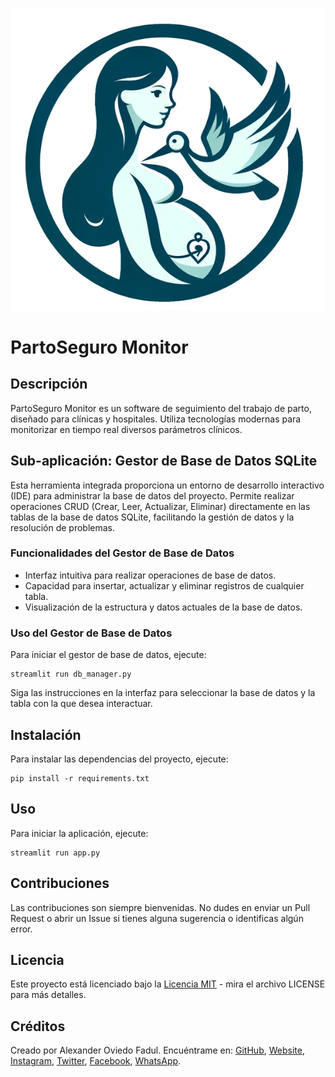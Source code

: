 ![Logo del detector de PartoSeguro Monitor](https://github.com/bladealex9848/PartoSeguroApp/blob/main/img/logo.png?raw=true)

# PartoSeguro Monitor

## Descripción
PartoSeguro Monitor es un software de seguimiento del trabajo de parto, diseñado para clínicas y hospitales. Utiliza tecnologías modernas para monitorizar en tiempo real diversos parámetros clínicos.

## Sub-aplicación: Gestor de Base de Datos SQLite

Esta herramienta integrada proporciona un entorno de desarrollo interactivo (IDE) para administrar la base de datos del proyecto. Permite realizar operaciones CRUD (Crear, Leer, Actualizar, Eliminar) directamente en las tablas de la base de datos SQLite, facilitando la gestión de datos y la resolución de problemas.

### Funcionalidades del Gestor de Base de Datos

- Interfaz intuitiva para realizar operaciones de base de datos.
- Capacidad para insertar, actualizar y eliminar registros de cualquier tabla.
- Visualización de la estructura y datos actuales de la base de datos.

### Uso del Gestor de Base de Datos

Para iniciar el gestor de base de datos, ejecute:
```
streamlit run db_manager.py
```
Siga las instrucciones en la interfaz para seleccionar la base de datos y la tabla con la que desea interactuar.

## Instalación
Para instalar las dependencias del proyecto, ejecute:
```
pip install -r requirements.txt
```

## Uso
Para iniciar la aplicación, ejecute:
```
streamlit run app.py
```

## Contribuciones

Las contribuciones son siempre bienvenidas. No dudes en enviar un Pull Request o abrir un Issue si tienes alguna sugerencia o identificas algún error.

## Licencia

Este proyecto está licenciado bajo la [Licencia MIT](LICENSE) - mira el archivo LICENSE para más detalles.

## Créditos

Creado por Alexander Oviedo Fadul. Encuéntrame en: [GitHub](https://github.com/bladealex9848), [Website](https://alexander.oviedo.isabellaea.com/), [Instagram](https://www.instagram.com/alexander.oviedo.fadul), [Twitter](https://twitter.com/alexanderofadul), [Facebook](https://www.facebook.com/alexanderof/), [WhatsApp](https://api.whatsapp.com/send?phone=573015930519&text=Hola%20!Quiero%20conversar%20contigo!%20).
